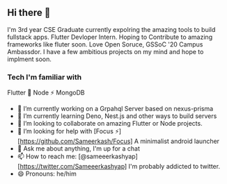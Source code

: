 ## Hi there 👋

I'm 3rd year CSE Graduate currently expolring the amazing tools to build fullstack apps. Flutter Devloper Intern. Hoping to Contribute to amazing frameworks like fluter soon.
Love Open Soruce, GSSoC '20 Campus Ambassdor. I have a few ambitious projects on my mind and hope to implment soon. 

### Tech I'm familiar with 
Flutter 💙 Node ⚡ MongoDB 


- 🔭 I’m currently working on a Grpahql Server based on nexus-prisma
- 🌱 I’m currently learning Deno, Nest.js and other ways to build servers 
- 👯 I’m looking to collaborate on amazing Flutter or Node projects. 
- 🤔 I’m looking for help with [Focus ⚡] [https://github.com/Sameerkash/Focus] A minimalist android launcher 
- 💬 Ask me about anything, I'm up for a chat 
- 📫 How to reach me: [@sameeerkashyap] [https://twitter.com/Sameeerkashyap] I'm probably addicted to twitter.
- 😄 Pronouns: he/him


